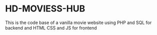 # HD-MOVIESS-HUB
This is the code base of a vanilla movie website using PHP and SQL for backend and HTML CSS  and JS for frontend
